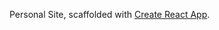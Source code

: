 Personal Site, scaffolded with [Create React App](https://github.com/facebookincubator/create-react-app).
